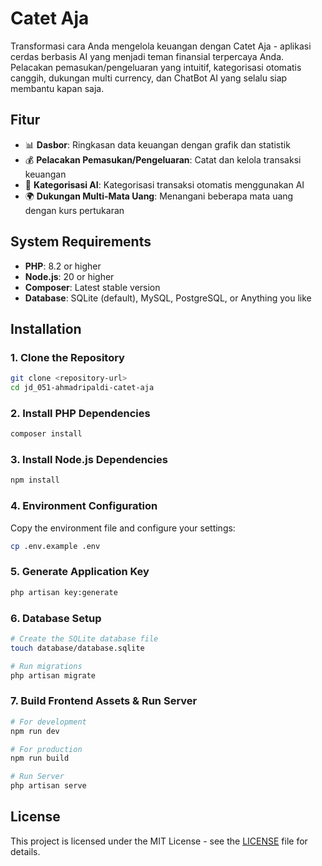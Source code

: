 # Catet Aja

Transformasi cara Anda mengelola keuangan dengan Catet Aja - aplikasi cerdas berbasis AI yang menjadi teman finansial terpercaya Anda. Pelacakan pemasukan/pengeluaran yang intuitif, kategorisasi otomatis canggih, dukungan multi currency, dan ChatBot AI yang selalu siap membantu kapan saja.

## Fitur

- 📊 **Dasbor**: Ringkasan data keuangan dengan grafik dan statistik
- 💰 **Pelacakan Pemasukan/Pengeluaran**: Catat dan kelola transaksi keuangan
- 🤖 **Kategorisasi AI**: Kategorisasi transaksi otomatis menggunakan AI
- 🌍 **Dukungan Multi-Mata Uang**: Menangani beberapa mata uang dengan kurs pertukaran

## System Requirements

- **PHP**: 8.2 or higher
- **Node.js**: 20 or higher
- **Composer**: Latest stable version
- **Database**: SQLite (default), MySQL, PostgreSQL, or Anything you like

## Installation

### 1. Clone the Repository

```bash
git clone <repository-url>
cd jd_051-ahmadripaldi-catet-aja
```

### 2. Install PHP Dependencies

```bash
composer install
```

### 3. Install Node.js Dependencies

```bash
npm install
```

### 4. Environment Configuration

Copy the environment file and configure your settings:

```bash
cp .env.example .env
```

### 5. Generate Application Key

```bash
php artisan key:generate
```

### 6. Database Setup

```bash
# Create the SQLite database file
touch database/database.sqlite

# Run migrations
php artisan migrate
```

### 7. Build Frontend Assets & Run Server

```bash
# For development
npm run dev

# For production
npm run build

# Run Server
php artisan serve
```

## License

This project is licensed under the MIT License - see the [LICENSE](LICENSE) file for details.
